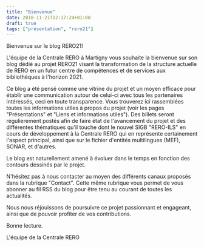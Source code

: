```yaml
---
title: "Bienvenue"
date: 2018-11-21T12:17:24+01:00
draft: true
tags: ["présentation", "rero21"]
---
```


Bienvenue sur le blog RERO21!

L'équipe de la Centrale RERO à Martigny vous souhaite la bienvenue sur son blog dédié au projet RERO21 visant la transformation de la structure actuelle de RERO en un futur centre de compétences et de services aux bibliothèques à l'horizon 2021.

Ce blog a été pensé comme une vitrine du projet et un moyen efficace pour établir une communication autour de celui-ci avec tous les partenaires intéressés, ceci en toute transparence.
Vous trouverez ici rassemblées toutes les informations utiles à propos du projet (voir les pages "Présentations" et "Liens et informations utiles").
Des billets seront régulierement postés afin de faire état de l'avancement du projet et des différentes thématiques qu'il touche dont le nouvel SIGB "RERO-ILS" en cours de développement
à la Centrale RERO qui en représente certainement l'aspect principal, ainsi que sur le fichier d'entités multilingues (MEF), SONAR, et d'autres.

Le blog est naturellement amené à évoluer dans le temps en fonction des contours dessinés par le projet.

N'hésitez pas à nous contacter au moyen des différents canaux proposés dans la rubrique "Contact".
Cette même rubrique vous permet de vous abonner au fil RSS du blog pour être tenu au courant de toutes les actualités.

Nous nous réjouissons de poursuivre ce projet passionnant et engageant, ainsi que de pouvoir profiter de vos contributions.

Bonne lecture.

L'équipe de la Centrale RERO
